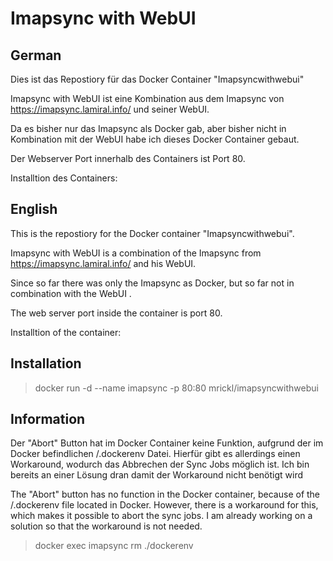 # Imapsync with WebUI


## German
Dies ist das Repostiory für das Docker Container "Imapsyncwithwebui"

Imapsync with WebUI ist eine Kombination aus dem Imapsync von https://imapsync.lamiral.info/ und seiner WebUI.

Da es bisher nur das Imapsync als Docker gab, aber bisher nicht in Kombination mit der WebUI habe ich dieses Docker Container gebaut.

Der Webserver Port innerhalb des Containers ist Port 80. 

Installtion des Containers: 

## English
This is the repostiory for the Docker container "Imapsyncwithwebui".

Imapsync with WebUI is a combination of the Imapsync from https://imapsync.lamiral.info/ and his WebUI.

Since so far there was only the Imapsync as Docker, but so far not in combination with the WebUI .

The web server port inside the container is port 80. 

Installtion of the container: 

## Installation
> docker run -d --name imapsync -p 80:80 mrickl/imapsyncwithwebui

## Information

Der "Abort" Button hat im Docker Container keine Funktion, aufgrund der im Docker befindlichen /.dockerenv Datei. Hierfür gibt es allerdings einen Workaround, wodurch das Abbrechen der Sync Jobs möglich ist. Ich bin bereits an einer Lösung dran damit der Workaround nicht benötigt wird

The "Abort" button has no function in the Docker container, because of the /.dockerenv file located in Docker. However, there is a workaround for this, which makes it possible to abort the sync jobs. I am already working on a solution so that the workaround is not needed.

> docker exec imapsync rm ./dockerenv